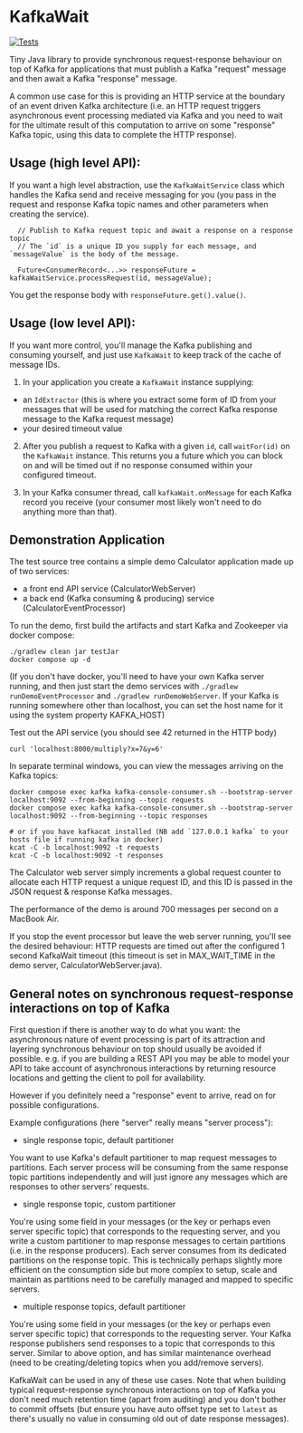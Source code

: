 # KafkaWait

[![Tests](https://github.com/exaspace/kafkawait/actions/workflows/main.yml/badge.svg)](https://github.com/exaspace/kafkawait/actions/workflows/main.yml)

Tiny Java library to provide synchronous request-response behaviour on top of Kafka for applications that must 
publish a Kafka "request" message and then await a Kafka "response" message.

A common use case for this is providing an HTTP service at the boundary of an event driven Kafka architecture
(i.e. an HTTP request triggers asynchronous event processing mediated via Kafka and you need to wait for the ultimate
result of this computation to arrive on some "response" Kafka topic, using this data to complete the HTTP response).


## Usage (high level API):

If you want a high level abstraction, use the `KafkaWaitService` class which handles the Kafka send and receive messaging for you
(you pass in the request and response Kafka topic names and other parameters when creating the service).

```
  // Publish to Kafka request topic and await a response on a response topic
  // The `id` is a unique ID you supply for each message, and `messageValue` is the body of the message.
  
  Future<ConsumerRecord<...>> responseFuture = kafkaWaitService.processRequest(id, messageValue);
```



You get the response body with `responseFuture.get().value()`.


## Usage (low level API):

If you want more control, you'll manage the Kafka publishing and consuming yourself, and just use `KafkaWait` to keep track of the
 cache of message IDs.

1. In your application you create a `KafkaWait` instance supplying:
 
 * an `IdExtractor` (this is where you extract some form of ID from your messages 
that will be used for matching the correct Kafka response message to the Kafka request message) 
 * your desired timeout value 
 
2. After you publish a request to Kafka with a given `id`, call `waitFor(id)` on the `KafkaWait` instance. 
This returns you a future which you can block on and will be timed out if no response consumed within your configured timeout.

3. In your Kafka consumer thread, call `kafkaWait.onMessage` for each Kafka record you receive (your consumer most likely won't
need to do anything more than that).


## Demonstration Application

The test source tree contains a simple demo Calculator application made up of two services:

* a front end API service (CalculatorWebServer)
* a back end (Kafka consuming & producing) service (CalculatorEventProcessor)

To run the demo, first build the artifacts and start Kafka and Zookeeper via docker compose:

    ./gradlew clean jar testJar
    docker compose up -d

(If you don't have docker, you'll need to have your own Kafka server running, and then just start the demo services 
with `./gradlew runDemoEventProcessor` and `./gradlew runDemoWebServer`. If your Kafka is running somewhere other than
localhost, you can set the host name for it using the system property KAFKA_HOST)

Test out the API service (you should see 42 returned in the HTTP body)

```
curl 'localhost:8000/multiply?x=7&y=6'
```

In separate terminal windows, you can view the messages arriving on the Kafka topics:

    docker compose exec kafka kafka-console-consumer.sh --bootstrap-server localhost:9092 --from-beginning --topic requests
    docker compose exec kafka kafka-console-consumer.sh --bootstrap-server localhost:9092 --from-beginning --topic responses
    
    # or if you have kafkacat installed (NB add `127.0.0.1 kafka` to your hosts file if running kafka in docker)
    kcat -C -b localhost:9092 -t requests 
    kcat -C -b localhost:9092 -t responses 
 
The Calculator web server simply increments a global request counter to allocate each HTTP request a unique request ID,
and this ID is passed in the JSON request & response Kafka messages.

The performance of the demo is around 700 messages per second on a MacBook Air.

If you stop the event processor but leave the web server running, you'll see the desired behaviour: HTTP requests are 
timed out after the configured 1 second KafkaWait timeout (this timeout is set in MAX_WAIT_TIME in the demo server, CalculatorWebServer.java).


## General notes on synchronous request-response interactions on top of Kafka

First question if there is another way to do what you want: the asynchronous nature of event processing is part of its attraction and layering
 synchronous behaviour on top should usually be avoided if possible. e.g. if you are building a REST API you may be able to model your API to take account of asynchronous
 interactions by returning resource locations and getting the client to poll for availability.

However if you definitely need a "response" event to arrive, read on for possible configurations.

Example configurations (here "server" really means "server process"): 
 
* single response topic, default partitioner

You want to use Kafka's default partitioner to map request messages to partitions.
Each server process will be consuming from the same response topic partitions independently and will just ignore any messages which are responses to other servers' requests.

* single response topic, custom partitioner

You're using some field in your messages (or the key or perhaps even server specific topic) that corresponds to the requesting server,
and you write a custom partitioner to map response messages to certain partitions (i.e. in the response producers).
Each server consumes from its dedicated partitions on the response topic.
This is technically perhaps slightly more efficient on the consumption side but more complex to setup, scale and maintain as
partitions need to be carefully managed and mapped to specific servers.

* multiple response topics, default partitioner

You're using some field in your messages (or the key or perhaps even server specific topic) that corresponds to the requesting server.
Your Kafka response publishers send responses to a topic that corresponds to this server. Similar to above option, and has similar maintenance
overhead (need to be creating/deleting topics when you add/remove servers).

KafkaWait can be used in any of these use cases. Note that when building typical request-response synchronous interactions on top of
Kafka you don't need much retention time (apart from auditing) and you don't bother to commit offsets (but ensure you have auto offset
type set to `latest` as there's usually no value in consuming old out of date response messages).